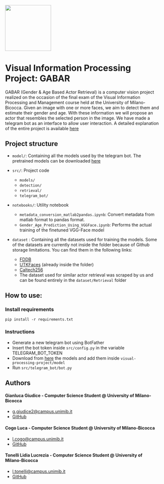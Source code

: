 
<img src="https://www.unimib.it/sites/default/files/styles/paragrafo/public/logoist_3.jpg?itok=MDsuZlyU" width = "150" align='center'/>

# Visual Information Processing Project: GABAR

GABAR (Gender & Age Based Actor Retrieval) is a computer vision project realized on the occasion of the final exam of the Visual Information Processing and Management course held at the University of Milano-Bicocca.
Given an image with one or more faces, we aim to detect them and estimate their gender and age. With these information we will propose an actor that resembles the selected person in the image. We have made a telegram bot as an interface to allow user interaction.
A detailed explanation of the entire project is available <a href='https://drive.google.com/file/d/1_nAELZex7rRXohmTF3I7mttFcYidHANV/view?usp=sharing'>here</a>

## Project structure
- `model/`: Containing all the models used by the telegram bot. The pretrained models can be downloaded <a href='https://drive.google.com/drive/folders/1WWQ28Kq_KDDU7QVQblZXd4_FCDLofMRs?usp=sharing'>here</a>
- `src/`: Project code
  - `models/`
  - `detection/`
  - `retrieval/`
  - `telegram_bot/`
- `notebooks/`: Utility notebook
  - `metadata_conversion_matlab2pandas.ipynb`: Convert metadata from matlab format to pandas format.
  - `Gender_Age_Prediction_Using_VGGFace.ipynb`: Performs the actual training of the finetuned VGG-Face model

- `dataset` : Containing all the datasets used for training the models. Some of the datasets are currently not inside the folder because of Github storage limitations. You can find them in the following links:
  - <a href='http://vis-www.cs.umass.edu/fddb/'>FDDB</a> 
  - <a href='https://susanqq.github.io/UTKFace/'>UTKFaces</a> (already inside the folder)
  - <a href='http://www.vision.caltech.edu/Image_Datasets/Caltech256/'>Caltech256</a> 
  - The dataset used for similar actor retrieval was scraped by us and can be found entirely in the `dataset/Retrieval` folder

## How to use:

### Install requirements
```
pip install -r requirements.txt
```

### Instructions
- Generate a new telegram bot using BotFather
- Insert the bot token inside `src/config.py` in the variable TELEGRAM_BOT_TOKEN
- Download from <a href='https://drive.google.com/drive/folders/1WWQ28Kq_KDDU7QVQblZXd4_FCDLofMRs?usp=sharing'>here</a> the models and add them inside `visual-processing-project/model`
- Run `src/telegram_bot/bot.py`

## Authors

#### Gianluca Giudice - Computer Science Student @ University of Milano-Bicocca
  * g.giudice2@campus.unimib.it
  * [GitHub](https://github.com/gianlucagiudice)

#### Cogo Luca - Computer Science Student @ University of Milano-Bicocca
  * l.cogo@campus.unimib.it
  * [GitHub](https://github.com/LucaCogo)

#### Tonelli Lidia Lucrezia - Computer Science Student @ University of Milano-Bicocca
  * l.tonelli@campus.unimib.it
  * [GitHub](https://github.com/lutonelli)





